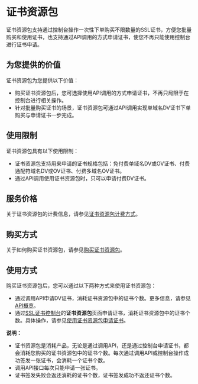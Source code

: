 # 证书资源包

证书资源包支持通过控制台操作一次性下单购买不限数量的SSL证书，方便您批量购买和使用证书，也支持通过API调用的方式申请证书，使您不再只能使用控制台进行证书申请。

## 为您提供的价值

证书资源包为您提供以下价值：

-   购买证书资源包后，您可选择使用API调用的方式申请证书，不再只局限于在控制台进行相关操作。
-   针对批量购买证书的场景，证书资源包可通过API调用实现单域名DV证书下单购买与申请证书一步完成。

## 使用限制

证书资源包具有以下使用限制：

-   证书资源包支持用来申请的证书规格包括：免付费单域名DV或OV证书、付费通配符域名DV或OV证书、付费多域名OV证书。
-   通过API调用使用证书资源包时，只可以申请付费DV证书。

## 服务价格

关于证书资源包的计费信息，请参见[证书资源包计费方式](/cn.zh-CN/计量计费/计费方式.md)。

## 购买方式

关于如何购买证书资源包，请参见[购买证书资源包](/cn.zh-CN/证书资源包/购买证书资源包.md)。

## 使用方式

购买证书资源包后，您可以通过以下两种方式来使用证书资源包：

-   通过调用API申请DV证书，消耗证书资源包中的证书个数。更多信息，请参见[API概览](/cn.zh-CN/API参考（2020-04-07）/API概览.md)。
-   通过[SSL证书控制台](https://yundunnext.console.aliyun.com/?p=cas)的**证书资源包**页面申请证书，消耗证书资源包中的证书个数。具体操作，请参见[使用证书资源包申请证书](/cn.zh-CN/证书资源包/使用证书资源包申请证书.md)。

**说明：**

-   证书资源包是消耗产品，无论是通过调用API，还是通过控制台申请证书，都会消耗您购买的证书资源包中的证书个数。每次通过调用API或控制台操作成功签发一张证书，会消耗一个证书个数。
-   调用API接口每次只能申请一张证书。
-   证书签发失败会返还消耗的证书个数，证书签发成功不返还证书个数。

